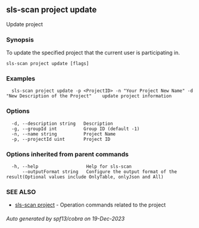 ## sls-scan project update

Update project

### Synopsis

To update the specified project that the current user is participating in.

```
sls-scan project update [flags]
```

### Examples

```
  sls-scan project update -p <ProjectID> -n "Your Project New Name" -d "New Description of the Project"    update project information
```

### Options

```
  -d, --description string   Description
  -g, --groupId int          Group ID (default -1)
  -n, --name string          Project Name
  -p, --projectId uint       Project ID
```

### Options inherited from parent commands

```
  -h, --help                  Help for sls-scan
      --outputFormat string   Configure the output format of the result(Optional values include OnlyTable, onlyJson and All)
```

### SEE ALSO

* [sls-scan project](sls-scan_project.md)	 - Operation commands related to the project

###### Auto generated by spf13/cobra on 19-Dec-2023
